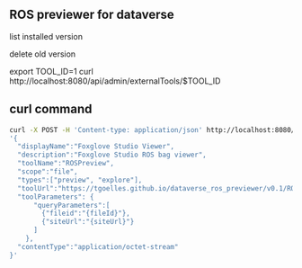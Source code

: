 ## ROS previewer for dataverse


list installed version

delete old version

export TOOL_ID=1
curl http://localhost:8080/api/admin/externalTools/$TOOL_ID

## curl command


```bash
curl -X POST -H 'Content-type: application/json' http://localhost:8080/api/admin/externalTools -d \
'{
  "displayName":"Foxglove Studio Viewer",
  "description":"Foxglove Studio ROS bag viewer",
  "toolName":"ROSPreview",
  "scope":"file",
  "types":["preview", "explore"],
  "toolUrl":"https://tgoelles.github.io/dataverse_ros_previewer/v0.1/ROSPreview.html",
  "toolParameters": {
      "queryParameters":[
        {"fileid":"{fileId}"},
        {"siteUrl":"{siteUrl}"}
      ]
    },
  "contentType":"application/octet-stream"
}'
```
